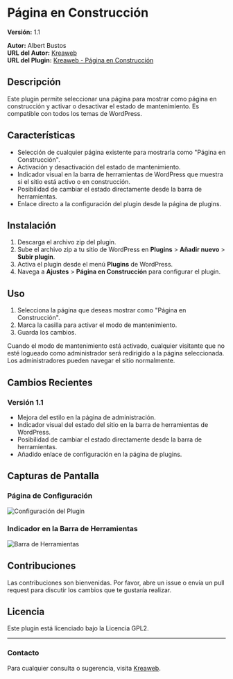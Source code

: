 # Página en Construcción

**Versión:** 1.1

**Autor:** Albert Bustos  
**URL del Autor:** [Kreaweb](https://kreaweb.cl)  
**URL del Plugin:** [Kreaweb - Página en Construcción](https://kreaweb.cl)  

## Descripción

Este plugin permite seleccionar una página para mostrar como página en construcción y activar o desactivar el estado de mantenimiento. Es compatible con todos los temas de WordPress.

## Características

- Selección de cualquier página existente para mostrarla como "Página en Construcción".
- Activación y desactivación del estado de mantenimiento.
- Indicador visual en la barra de herramientas de WordPress que muestra si el sitio está activo o en construcción.
- Posibilidad de cambiar el estado directamente desde la barra de herramientas.
- Enlace directo a la configuración del plugin desde la página de plugins.

## Instalación

1. Descarga el archivo zip del plugin.
2. Sube el archivo zip a tu sitio de WordPress en **Plugins** > **Añadir nuevo** > **Subir plugin**.
3. Activa el plugin desde el menú **Plugins** de WordPress.
4. Navega a **Ajustes** > **Página en Construcción** para configurar el plugin.

## Uso

1. Selecciona la página que deseas mostrar como "Página en Construcción".
2. Marca la casilla para activar el modo de mantenimiento.
3. Guarda los cambios.

Cuando el modo de mantenimiento está activado, cualquier visitante que no esté logueado como administrador será redirigido a la página seleccionada. Los administradores pueden navegar el sitio normalmente.

## Cambios Recientes

### Versión 1.1

- Mejora del estilo en la página de administración.
- Indicador visual del estado del sitio en la barra de herramientas de WordPress.
- Posibilidad de cambiar el estado directamente desde la barra de herramientas.
- Añadido enlace de configuración en la página de plugins.

## Capturas de Pantalla

### Página de Configuración

![Configuración del Plugin](https://example.com/screenshot1.png)

### Indicador en la Barra de Herramientas

![Barra de Herramientas](https://example.com/screenshot2.png)

## Contribuciones

Las contribuciones son bienvenidas. Por favor, abre un issue o envía un pull request para discutir los cambios que te gustaría realizar.

## Licencia

Este plugin está licenciado bajo la Licencia GPL2.

---

### Contacto

Para cualquier consulta o sugerencia, visita [Kreaweb](https://kreaweb.cl).
